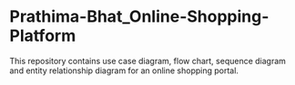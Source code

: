 # Prathima-Bhat_Online-Shopping-Platform

This repository contains use case diagram, flow chart, sequence diagram and entity relationship diagram for an online shopping portal.
